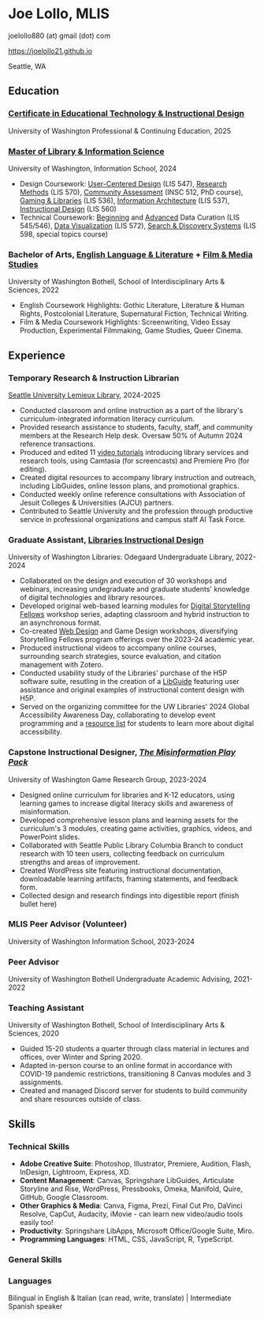 # Joe Lollo, MLIS
joelollo880 (at) gmail (dot) com

https://joelollo21.github.io

Seattle, WA

## Education
### [Certificate in Educational Technology & Instructional Design](https://www.pce.uw.edu/certificates/e-learning-instructional-design)
University of Washington Professional & Continuing Education, 2025

### [Master of Library & Information Science](https://ischool.uw.edu/programs/mlis)
University of Washington, Information School, 2024
- Design Coursework: [User-Centered Design](https://myplan.uw.edu/course/#/courses/LIS547) (LIS 547), [Research Methods](https://myplan.washington.edu/course/#/courses/LIS570) (LIS 570), [Community Assessment](https://myplan.uw.edu/course/#/courses/INSC512) (INSC 512, PhD course), [Gaming & Libraries](https://myplan.uw.edu/course/#/courses/LIS536) (LIS 536), [Information Architecture](https://myplan.uw.edu/course/#/courses/LIS537) (LIS 537), [Instructional Design](https://myplan.uw.edu/course/#/courses/LIS560) (LIS 560)
- Technical Coursework: [Beginning](https://myplan.uw.edu/course/#/courses/LIS545) and [Advanced](https://myplan.uw.edu/course/#/courses/LIS546) Data Curation (LIS 545/546), [Data Visualization](https://myplan.uw.edu/course/#/courses/LIS572) (LIS 572), [Search & Discovery Systems](https://ischool.uw.edu/programs/mlis/curriculum/special-topics) (LIS 598, special topics course)

### Bachelor of Arts, [English Language & Literature](https://www.uwb.edu/ias/undergraduate/majors/culture-literature-arts) + [Film & Media Studies](https://www.uwb.edu/ias/undergraduate/majors/media-communication)
University of Washington Bothell, School of Interdisciplinary Arts & Sciences, 2022
- English Coursework Highlights: Gothic Literature, Literature & Human Rights, Postcolonial Literature, Supernatural Fiction, Technical Writing.
- Film & Media Coursework Highlights: Screenwriting, Video Essay Production, Experimental Filmmaking, Game Studies, Queer Cinema.

## Experience
### Temporary Research & Instruction Librarian
[Seattle University Lemieux Library](https://library.seattleu.edu/), 2024-2025
- Conducted classroom and online instruction as a part of the library's curriculum-integrated information literacy curriculum.
- Provided research assistance to students, faculty, staff, and community members at the Research Help desk. Oversaw 50% of Autumn 2024 reference transactions.
- Produced and edited 11 [video tutorials](https://www.youtube.com/@LemieuxLibrary) introducing library services and research tools, using Camtasia (for screencasts) and Premiere Pro (for editing).
- Created digital resources to accompany library instruction and outreach, including LibGuides, online lesson plans, and promotional graphics.
- Conducted weekly online reference consultations with Association of Jesuit Colleges & Universities (AJCU) partners.
- Contributed to Seattle University and the profession through productive service in professional organizations and campus staff AI Task Force.

### Graduate Assistant, [Libraries Instructional Design](https://sites.uw.edu/libid/)
University of Washington Libraries: Odegaard Undergraduate Library, 2022-2024
- Collaborated on the design and execution of 30 workshops and webinars, increasing undegraduate and graduate students' knowledge of digital technologies and library resources.
- Developed original web-based learning modules for [Digital Storytelling Fellows](https://sites.uw.edu/libstory/) workshop series, adapting classroom and hybrid instruction to an asynchronous format.
- Co-created [Web Design](https://drive.google.com/file/d/1QdfvV7BuI30OosUz77fKiivfmLtp0bHz/view) and Game Design workshops, diversifying Storytelling Fellows program offerings over the 2023-24 academic year.
- Produced instructional videos to accompany online courses, surrounding search strategies, source evaluation, and citation management with Zotero. 
- Conducted usability study of the Libraries' purchase of the H5P software suite, resutling in the creation of a [LibGuide](https://guides.lib.uw.edu/research/canvas/h5ptest) featuring user assistance and original examples of instructional content design with H5P.
- Served on the organizing committee for the UW Libraries' 2024 Global Accessibility Awareness Day, collaborating to develop event programming and a [resource list](https://docs.google.com/presentation/d/11lp07UMcMCIzEzxqG6_J3OvtV1pXI7_TlfrJ52127EA/edit?slide=id.p1#slide=id.p1) for students to learn more about digital accessibility.

### Capstone Instructional Designer, [*The Misinformation Play Pack*](https://lokisloop.org/misinfoplaypack/)
University of Washington Game Research Group, 2023-2024
- Designed online curriculum for libraries and K-12 educators, using learning games to increase digital literacy skills and awareness of misinformation.
- Developed comprehensive lesson plans and learning assets for the curriculum's 3 modules, creating game activities, graphics, videos, and PowerPoint slides.
- Collaborated with Seattle Public Library Columbia Branch to conduct research with 10 teen users, collecting feedback on curriculum strengths and areas of improvement.
- Created WordPress site featuring instructional documentation, downloadable learning artifacts, framing statements, and feedback form.
- Collected design and research findings into digestible report (finish bullet here)

### MLIS Peer Advisor (Volunteer)
University of Washington Information School, 2023-2024

### Peer Advisor 
University of Washington Bothell Undergraduate Academic Advising, 2021-2022

### Teaching Assistant
University of Washington Bothell, School of Interdisciplinary Arts & Sciences, 2020
- Guided 15-20 students a quarter through class material in lectures and offices, over Winter and Spring 2020.
- Adapted in-person course to an online format in accordance with COVID-19 pandemic restrictions, transitioning 8 Canvas modules and 3 assignments.
- Created and managed Discord server for students to build community and share resources outside of class.

## Skills
### Technical Skills
- **Adobe Creative Suite**: Photoshop, Illustrator, Premiere, Audition, Flash, InDesign, Lightroom, Express, XD.
- **Content Management**: Canvas, Springshare LibGuides, Articulate Storyline and Rise, WordPress, Pressbooks, Omeka, Manifold, Quire, GitHub, Google Classroom.
- **Other Graphics & Media**: Canva, Figma, Prezi, Final Cut Pro, DaVinci Resolve, CapCut, Audacity, iMovie - can learn new video/audio tools easily too!
- **Productivity**: Springshare LibApps, Microsoft Office/Google Suite, Miro.
- **Programming Languages**: HTML, CSS, JavaScript, R, TypeScript.

### General Skills


### Languages
Bilingual in English & Italian (can read, write, translate) | Intermediate Spanish speaker
